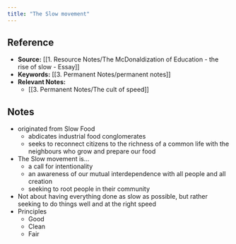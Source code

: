 ```yaml
---
title: "The Slow movement"
---
```

## Reference
- **Source:** [[1. Resource Notes/The McDonaldization of Education - the rise of slow - Essay]]
- **Keywords:** [[3. Permanent Notes/permanent notes]]
- **Relevant Notes:** 
	- [[3. Permanent Notes/The cult of speed]]
## Notes
+ originated from Slow Food
	+ abdicates industrial food conglomerates
	+ seeks to reconnect citizens to the richness of a common life with the neighbours who grow and prepare our food
+ The Slow movement is...
	+ a call for intentionality
	+ an awareness of our mutual interdependence with all people and all creation
	+ seeking to root people in their community
+ Not about having everything done as slow as possible, but rather seeking to do things well and at the right speed
+ Principles
	+ Good
	+ Clean
	+ Fair